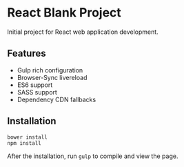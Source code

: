 # React Blank Project

Initial project for React web application development.

## Features

* Gulp rich configuration
* Browser-Sync livereload
* ES6 support
* SASS support
* Dependency CDN fallbacks

## Installation

```
bower install
npm install
```

After the installation, run `gulp` to compile and view the page.

